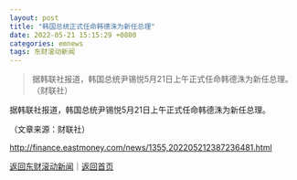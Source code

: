 ```yaml
---
layout: post
title: "韩国总统正式任命韩德洙为新任总理"
date: 2022-05-21 15:15:29 +0800
categories: emnews
tags: 东财滚动新闻
---
```

> 据韩联社报道，韩国总统尹锡悦5月21日上午正式任命韩德洙为新任总理。（财联社）

<p>据韩联社报道，韩国总统尹锡悦5月21日上午正式任命韩德洙为新任总理。</p><p class="em_media">（文章来源：财联社）</p>

<http://finance.eastmoney.com/news/1355,202205212387236481.html>

[返回东财滚动新闻](//finews.withounder.com/emnews/)｜[返回首页](//finews.withounder.com/)